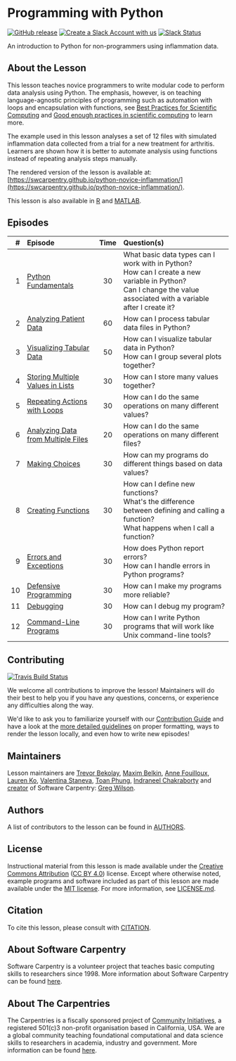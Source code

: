 # Programming with Python

[![GitHub release][shields_release]][swc_py_releases]
[![Create a Slack Account with us][create_slack_svg]][slack_heroku_invite]
[![Slack Status][slack_channel_status]][slack_channel_url]

An introduction to Python for non-programmers using inflammation data.

## About the Lesson

This lesson teaches novice programmers to write modular code to perform data analysis
using Python. The emphasis, however, is on teaching language-agnostic principles of
programming such as automation with loops and encapsulation with functions,
see [Best Practices for Scientific Computing][best-practices] and
[Good enough practices in scientific computing][good-practices] to learn more.

The example used in this lesson analyses a set of 12 files with simulated inflammation
data collected from a trial for a new treatment for arthritis. Learners are shown
how it is better to automate analysis using functions instead of repeating analysis
steps manually.

The rendered version of the lesson is available at:
[https://swcarpentry.github.io/python-novice-inflammation/](https://swcarpentry.github.io/python-novice-inflammation/).

This lesson is also available in [R] and [MATLAB].

## Episodes

| \#   | Episode | Time | Question(s)                                                                  | 
| --: | :------ | :--: | :--------------------------------------------------------------------------- |
| 1   | [Python Fundamentals][episode01]        | 30   | What basic data types can I work with in Python?<br>How can I create a new variable in Python?<br>Can I change the value associated with a variable after I create it?                             | 
| 2   | [Analyzing Patient Data][episode02]        | 60   | How can I process tabular data files in Python?                              | 
| 3   | [Visualizing Tabular Data][episode03]        | 50   | How can I visualize tabular data in Python?<br>How can I group several plots together?                                  | 
| 4   | [Storing Multiple Values in Lists][episode04]        | 30   | How can I store many values together?                                        | 
| 5   | [Repeating Actions with Loops][episode05]        | 30   | How can I do the same operations on many different values?                   | 
| 6   | [Analyzing Data from Multiple Files][episode06]        | 20   | How can I do the same operations on many different files?                    | 
| 7   | [Making Choices][episode07]        | 30   | How can my programs do different things based on data values?                | 
| 8   | [Creating Functions][episode08]        | 30   | How can I define new functions?<br>What's the difference between defining and calling a function?<br>What happens when I call a function?                                              | 
| 9   | [Errors and Exceptions][episode09]        | 30   | How does Python report errors?<br>How can I handle errors in Python programs?                                               | 
| 10  | [Defensive Programming][episode10]        | 30   | How can I make my programs more reliable?                                    | 
| 11  | [Debugging][episode11]        | 30   | How can I debug my program?                                                  | 
| 12  | [Command-Line Programs][episode12]        | 30   | How can I write Python programs that will work like Unix command-line tools? | 

## Contributing

[![Travis Build Status][travis_svg]][travis_url]

We welcome all contributions to improve the lesson!
Maintainers will do their best to help you if you have any questions, concerns,
or experience any difficulties along the way.

We'd like to ask you to familiarize yourself with our [Contribution Guide](CONTRIBUTING.md)
and have a look at the [more detailed guidelines][lesson-example] on proper formatting,
ways to render the lesson locally, and even how to write new episodes!

## Maintainers

Lesson maintainers are [Trevor Bekolay][trevor_bekolay], [Maxim Belkin][maxim_belkin],
[Anne Fouilloux][anne_fouilloux], [Lauren Ko][lauren_ko], [Valentina Staneva][valentina_staneva], [Toan Phung][noatgnu], [Indraneel Chakraborty][ineelhere]
and [creator][swc_history] of Software Carpentry: [Greg Wilson][greg_wilson].

## Authors

A list of contributors to the lesson can be found in [AUTHORS](AUTHORS).

## License

Instructional material from this lesson is made available under the
[Creative Commons Attribution][cc-by-human] ([CC BY 4.0][cc-by-legal]) license. Except where
otherwise noted, example programs and software included as part of this lesson are made available
under the [MIT license][mit-license]. For more information, see [LICENSE.md](LICENSE.md).

## Citation

To cite this lesson, please consult with [CITATION](CITATION).

## About Software Carpentry

Software Carpentry is a volunteer project that teaches basic computing skills to researchers since
1998\. More information about Software Carpentry can be found [here][swc-about].

## About The Carpentries

The Carpentries is a fiscally sponsored project of [Community Initiatives][community-initiatives],
a registered 501(c)3 non-profit organisation based in California, USA. We are a global community
teaching foundational computational and data science skills to researchers in academia,
industry and government. More information can be found [here][cp-about].

[swc_py_releases]: https://github.com/swcarpentry/python-novice-inflammation/releases
[shields_release]: https://img.shields.io/github/release/swcarpentry/python-novice-inflammation.svg
[slack_heroku_invite]: https://swc-slack-invite.herokuapp.com
[create_slack_svg]: https://img.shields.io/badge/Create_Slack_Account-The_Carpentries-071159.svg
[slack_channel_url]: https://swcarpentry.slack.com/messages/C9Y0L6MF0
[slack_channel_status]: https://img.shields.io/badge/Slack_Channel-swc--py--inflammation-E01563.svg
[best-practices]: https://journals.plos.org/plosbiology/article?id=10.1371/journal.pbio.1001745
[good-practices]: https://journals.plos.org/ploscompbiol/article?id=10.1371/journal.pcbi.1005510
[R]: https://github.com/swcarpentry/r-novice-inflammation
[MATLAB]: https://github.com/swcarpentry/matlab-novice-inflammation
[episode01]: https://swcarpentry.github.io/python-novice-inflammation/01-intro/index.html
[episode02]: https://swcarpentry.github.io/python-novice-inflammation/02-numpy/index.html
[episode03]: https://swcarpentry.github.io/python-novice-inflammation/03-matplotlib/index.html
[episode04]: https://swcarpentry.github.io/python-novice-inflammation/04-lists/index.html
[episode05]: https://swcarpentry.github.io/python-novice-inflammation/05-loop/index.html
[episode06]: https://swcarpentry.github.io/python-novice-inflammation/06-files/index.html
[episode07]: https://swcarpentry.github.io/python-novice-inflammation/07-cond/index.html
[episode08]: https://swcarpentry.github.io/python-novice-inflammation/08-func/index.html
[episode09]: https://swcarpentry.github.io/python-novice-inflammation/09-errors/index.html
[episode10]: https://swcarpentry.github.io/python-novice-inflammation/10-defensive/index.html
[episode11]: https://swcarpentry.github.io/python-novice-inflammation/11-debugging/index.html
[episode12]: https://swcarpentry.github.io/python-novice-inflammation/12-cmdline/index.html
[travis_url]: https://travis-ci.org/swcarpentry/python-novice-inflammation
[travis_svg]: https://travis-ci.org/swcarpentry/python-novice-inflammation.svg?branch=gh-pages
[lesson-example]: https://carpentries.github.io/lesson-example
[trevor_bekolay]: https://software-carpentry.org/team/#bekolay_trevor
[maxim_belkin]: https://github.com/maxim-belkin
[anne_fouilloux]: https://github.com/annefou
[lauren_ko]: https://github.com/ldko
[noatgnu]: https://github.com/noatgnu
[ineelhere]: https://github.com/ineelhere
[valentina_staneva]: https://software-carpentry.org/team/#staneva_valentina
[swc_history]: https://software-carpentry.org/scf/history/
[greg_wilson]: https://github.com/gvwilson
[cc-by-human]: https://creativecommons.org/licenses/by/4.0/
[cc-by-legal]: https://creativecommons.org/licenses/by/4.0/legalcode
[mit-license]: https://opensource.org/licenses/mit-license.html
[swc-about]: https://software-carpentry.org/about/
[community-initiatives]: https://communityin.org
[cp-about]: https://carpentries.org/about




